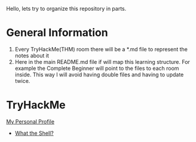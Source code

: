 Hello, lets try to organize this repository in parts.

# General Information

1. Every TryHackMe(THM) room there will be a \*.md file to represent the notes about it
2. Here in the main README.md file if will map this learning structure. For example the Complete Beginner will point to the files to each room inside. This way I will avoid having double files and having to update twice.

# TryHackMe

[My Personal Profile](https://tryhackme.com/p/pfrt)

- [What the Shell?](introtoshells.md)
